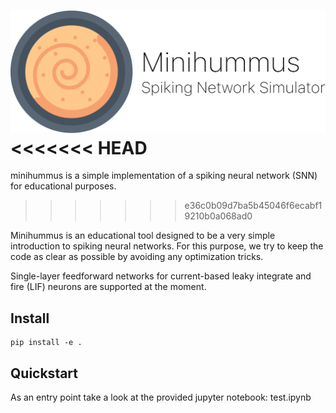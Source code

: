 ![minihummus](minihummus.png)
<<<<<<< HEAD
=======


minihummus is a simple implementation of a spiking neural network (SNN) for educational purposes.
>>>>>>> e36c0b09d7ba5b45046f6ecabf19210b0a068ad0

Minihummus is an educational tool designed to be a very simple introduction to spiking neural networks. For this purpose, we try to keep the code as clear as possible by avoiding any optimization tricks.

Single-layer feedforward networks for current-based leaky integrate and fire (LIF) neurons are supported at the moment.

## Install
```
pip install -e .
```

## Quickstart
As an entry point take a look at the provided jupyter notebook: test.ipynb
